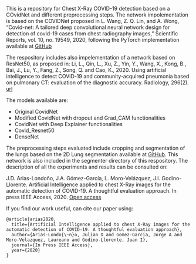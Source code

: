 This is a repository for Chest X-Ray COVID-19 detection based on a COvidNet and different preprocessing steps. The network impolementation is based on the COVIDNet proposed in L. Wang, Z. Q. Lin, and A. Wong, “Covid-net: A tailored deep convolutional neural network design for detection of covid-19 cases from chest radiography images,” Scientific Reports, vol. 10, no. 19549, 2020, following the PyTorch implementation available at [GitHub](https://github.com/iliasprc/COVIDNet}.)

The respository includes also impelementation of a network based on ResNet50, as proposed in: Li, L., Qin, L., Xu, Z., Yin, Y., Wang, X., Kong, B., Bai, J., Lu, Y., Fang, Z., Song, Q. and Cao, K., 2020. Using artificial intelligence to detect COVID-19 and community-acquired pneumonia based on pulmonary CT: evaluation of the diagnostic accuracy. Radiology, 296(2). [url](https://pubs.rsna.org/doi/10.1148/radiol.2020200905?url_ver=Z39.88-2003&rfr_id=ori:rid:crossref.org&rfr_dat=cr_pub%20%200pubmed)

The models available are:

- Original CovidNet
- Modified CovidNet with dropout and Grad_CAM functionalities
- CovidNet with Deep Explainer functionalities
- Covid_Resnet50
- DenseNet

The preprocessing steps evaluated include cropping and segmentation of the lungs based on the 2D Lung segmentation available at [GitHub](https://github.com/imlab-uiip/lung-segmentation-2d). This network is also included in the segmenter directory of this respository. The description of all the experiments and results can be consulted on:

J.D. Arias-Londoño, J.A. Gómez-García, L. Moro-Velázquez, J.I. Godino-Llorente. Artificial Intelligence applied to chest X-Ray images for the automatic detection of COVID-19. A thoughtful evaluation approach. In press IEEE Access, 2020. [Open access](https://ieeexplore.ieee.org/document/9293268)

If you find our work useful, can cite our paper using:

```
@article{arias2020,
  title={Artificial Intelligence applied to chest X-Ray images for the automatic detection of COVID-19. A thoughtful evaluation approach},
  author={Arias-Londo{\~n}o, Julian D and Gomez-Garcia, Jorge A and Moro-Velazquez, Laureano and Godino-Llorente, Juan I},
  journal={In Press IEEE Access},
  year={2020}
}
```

